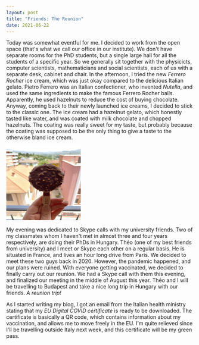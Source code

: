 ```yaml
---
layout: post
title: "Friends: The Reunion"
date: 2021-06-22
---
```


Today was somewhat eventful for me. I decided to work from the open space (that's what we call our office in our institute). We don't have separate rooms for the PhD students, but a single large hall for all the students of a specific year. So we generally sit together with the physicicts, computer scientists, mathematicians and social scientists, each of us with a separate desk, cabinet and chair. In the afternoon, I tried the new *Ferrero Rocher* ice cream, which was just okay compared to the delicious Italian gelato. Pietro Ferrero was an Italian confectioner, who invented *Nutella*, and used the same ingredients to make the famous Ferrero Rocher balls. Apparently, he used hazelnuts to reduce the cost of buying chocolate. Anyway, coming back to their newly launched ice creams, I decided to stick to the classic one. The ice cream had a hazelnut gelato, which honestly tasted like water, and was coated with milk chocolate and chopped hazelnuts. The coating was really sweet for my taste, but probably because the coating was supposed to be the only thing to give a taste to the otherwise bland ice cream.


<img src="../images/fr.jpg" width="200" height="200"/>


My evening was dedicated to Skype calls with my university friends. Two of my classmates whom I haven't met in almost three and four years respectively, are doing their PhDs in Hungary. Théo (one of my best friends from university) and I meet or Skype each other on a regular basis. He is situated in France, and lives an hour long drive from Paris. We decided to meet these two guys back in 2020. However, the pandemic happened, and our plans were ruined. With everyone getting vaccinated, we decided to finally carry out our reunion. We had a Skype call with them this evening, and finalized our meeting in the middle of August this year. Théo and I will be travelling to Budapest and take a nice long trip in Hungary with our friends. *A reunion trip!* 

As I started writing my blog, I got an email from the Italian health ministry stating that my *EU Digital COVID certificate* is ready to be downloaded. The certificate is basically a QR code, which contains information about my vaccination, and allows me to move freely in the EU. I'm quite relieved since I'll be travelling outside Italy next week, and this certificate will be my green pass. 
